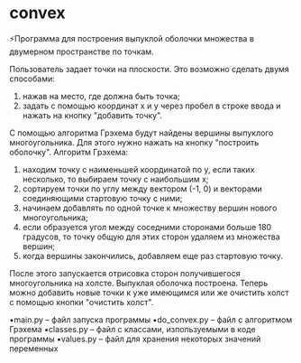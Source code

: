 # convex
⚡️Программа для построения выпуклой оболочки множества в двумерном пространстве по точкам.

Пользователь задает точки на плоскости. Это возможно сделать двумя способами:
1) нажав на место, где должна быть точка;
2) задать с помощью координат x и y через пробел в строке ввода и нажать на кнопку "добавить точку".

С помощью алгоритма Грэхема будут найдены вершины выпуклого многоугольника. Для этого нужно нажать на кнопку "построить оболочку". Алгоритм Грэхема:
1) находим точку с наименьшей координатой по y, если таких несколько, то выбираем точку с наибольшим x;
2) сортируем точки по углу между вектором (-1, 0) и векторами соединяющими стартовую точку с ними;
3) начинаем добавлять по одной точке к множеству вершин нового многоугольника;
4) если образуется угол между соседними сторонами больше 180 градусов, то точку общую для этих сторон удаляем из множества вершин;
5) когда вершины закончились, добавляем еще раз стартовую точку.

После этого запускается отрисовка сторон получившегося многоугольника на холсте. Выпуклая оболочка построена.
Теперь можно добавить новые точки к уже имеющимся или же очистить холст с помощью кнопки "очистить холст".

▪️main.py – файл запуска программы
▪️do_convex.py – файл с алгоритмом Грэхема
▪️classes.py – файл с классами, изпользуемыми в коде программы
▪️values.py – файл для хранения некоторых значений переменных
